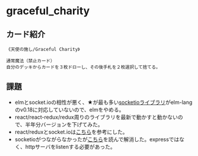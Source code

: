 # graceful_charity

## カード紹介

```
《天使の施し/Graceful Charity》

通常魔法（禁止カード）
自分のデッキからカードを３枚ドローし、その後手札を２枚選択して捨てる。
```

## 課題
- elmとsocket.ioの相性が悪く、★が最も多い[socketioライブラリ](mgold/elm-socketio)がelm-langのv0.18に対応していないので、elmをやめる。
- react/react-redux/redux周りのライブラリを最新で動かすと動かないので、半年分バージョンを下げてみた。
- react/reduxとsocket.ioは[こちら](https://github.com/raineroviir/react-redux-socketio-chat)を参考にした。
- socketioがつながらなかったが[こちら](https://qiita.com/kanjishima/items/5342eca62e8d5de30ccb)を読んで解消した。expressではなく、httpサーバをlistenする必要があった。